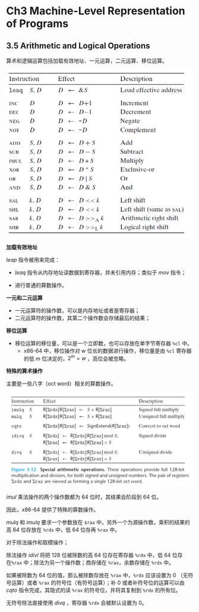 # Ch3 Machine-Level Representation of Programs

## 3.5 Arithmetic and Logical Operations

算术和逻辑运算包括加载有效地址、一元运算，二元运算、移位运算。

![image-20211010205233583](assets/image-20211010205233583.png)



**加载有效地址**

$leap$ 指令被用来完成：

* $leaq$ 指令从内存地址读数据到寄存器，并未引用内存；类似于 $mov$ 指令；

* 进行普通的算数操作。



**一元和二元运算**

* 一元运算符的操作数，可以是内存地址或者是寄存器；
* 二元运算符的操作数，其第二个操作数会存储最后的结果；



**移位运算**

* 移位运算的移位量，可以是一个立即数，也可以存放在单字节寄存器 `%cl` 中。
    * x86-64 中，移位操作对 w 位长的数据进行操作，移位量是由 `%cl` 寄存器的低 m 位决定的，$2^m = w$ ，高位会被忽略。



**特殊的算术操作**

主要是一些八字（oct word）相关的算数操作。

![image-20211010210747572](assets/image-20211010210747572.png)



$imul$ 乘法操作的两个操作数都为 64 位时，其结果会阶段到 64 位。

因此，x86-64 提供了特殊的算数操作。

$mulq$ 和 $imulq$ 要求一个参数放在 `$rax` 中，另外一个为源操作数，乘积的结果的高 64 位存放在 `%rdx` 中，低 64 位存再 `%rax` 中。



对于除法操作和取模操作；

除法操作 $idivl$ 将把 128 位被除数的高 64 位存在寄存器 `%rdx` 中，低 64 位存在`%rax` 中；除法为另一个操作数；商存储在 `%rax`，余数存储在 `%rdx` 中。

如果被除数为 64 位的值，那么被除数存放在 `%rax` 中，`%rdx` 应该设置为 0 （无符号运算）或者 `%rax` 的符号位（有符号运算）；补 0 或者补符号位的运算可以由 $cqto$ 指令完成，其隐式的读 `%rax` 的符号位，并将其复制到 `%rdx` 的所有位。

无符号除法直接使用 $divq$ ，寄存器 `%rdx` 会被默认设置为 0。

